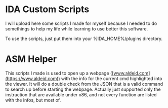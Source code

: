 # IDA Custom Scripts

I will upload here some scripts I made for myself because I needed to do somethings to help my life while learning to use better this software.

To use the scripts, just put them into your %IDA\_HOME%/plugins directory.

# ASM Helper

This scripts I made is used to open up a webpage ([www.aldeid.com](https://www.aldeid.com)) with the info for the current cmd highlighted into the viewer. It will do a double check from the JSON that is a valid command to search up before starting the webpage. Actually just supported only the instruction that are available under x86, and not every function are listed with the infos, but most of.
